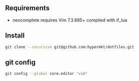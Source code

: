 ## Requirements
* neocomplete requires Vim 7.3.885+ compiled with if_lua

## Install
```sh
git clone --recursive git@github.com:hypermkt/dotfiles.git
```

## git config
```sh
git config --global core.editor "vim"
```
